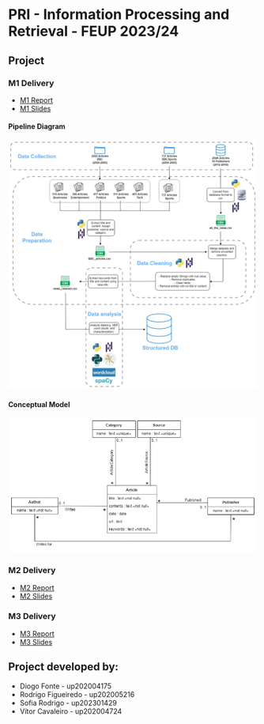 # PRI - Information Processing and Retrieval - FEUP 2023/24

## Project

### M1 Delivery

- [M1 Report](doc/reports/M1_report.pdf)
- [M1 Slides](doc/slides/M1_slides.pdf)

#### Pipeline Diagram

![Pipeline Diagram](doc/diagrams/PRI_data_pipeline.jpg)

#### Conceptual Model

![Conceptual Model](doc/diagrams/PRI_conceptual_model.jpg)


### M2 Delivery

- [M2 Report](doc/reports/M2_report.pdf)
- [M2 Slides](doc/slides/M2_slides.pdf)


### M3 Delivery

- [M3 Report](doc/reports/M3_report.pdf)
- [M3 Slides](doc/slides/M3_slides.pdf)


## Project developed by:
- Diogo Fonte - up202004175
- Rodrigo Figueiredo - up202005216
- Sofia Rodrigo  - up202301429
- Vítor Cavaleiro - up202004724